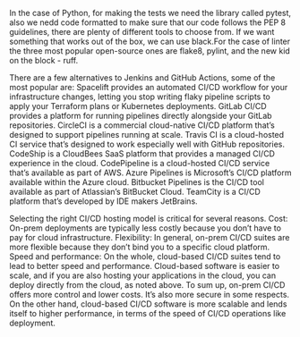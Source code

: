 In the case of Python, for making the tests we need the library called pytest, also we nedd code formatted to make sure that our code follows the PEP 8 guidelines, there are plenty of different tools to choose from. If we want something that works out of the box, we can use black.For the case of linter the three most popular open-source ones are flake8, pylint, and the new kid on the block - ruff.

There are a few alternatives to Jenkins and GitHub Actions, some of the most popular are:
Spacelift provides an automated CI/CD workflow for your infrastructure changes, letting you stop writing flaky pipeline scripts to apply your Terraform plans or Kubernetes deployments.
GitLab CI/CD provides a platform for running pipelines directly alongside your GitLab repositories.
CircleCI is a commercial cloud-native CI/CD platform that’s designed to support pipelines running at scale.
Travis CI is a cloud-hosted CI service that’s designed to work especially well with GitHub repositories.
CodeShip is a CloudBees SaaS platform that provides a managed CI/CD experience in the cloud.
CodePipeline is a cloud-hosted CI/CD service that’s available as part of AWS.
Azure Pipelines is Microsoft’s CI/CD platform available within the Azure cloud.
Bitbucket Pipelines is the CI/CD tool available as part of Atlassian’s BitBucket Cloud.
TeamCity is a CI/CD platform that’s developed by IDE makers JetBrains.

Selecting the right CI/CD hosting model is critical for several reasons.
Cost: On-prem deployments are typically less costly because you don’t have to pay for cloud infrastructure.
Flexibility: In general, on-prem CI/CD suites are more flexible because they don’t bind you to a specific cloud platform.
Speed and performance: On the whole, cloud-based CI/CD suites tend to lead to better speed and performance. Cloud-based software is easier to scale, and if you are also hosting your applications in the cloud, you can deploy directly from the cloud, as noted above.
To sum up, on-prem CI/CD offers more control and lower costs. It’s also more secure in some respects. On the other hand, cloud-based CI/CD software is more scalable and lends itself to higher performance, in terms of the speed of CI/CD operations like deployment.
